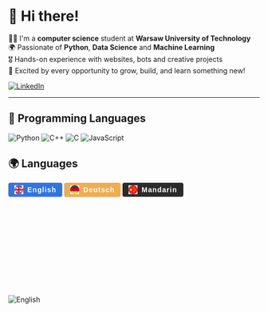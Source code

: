 # 👋 Hi there!


👨‍🦰 I'm a **computer science** student at **Warsaw University of Technology**  
🌍 Passionate of **Python**, **Data Science** and **Machine Learning**  
🎖️ Hands-on experience with websites, bots and creative projects  
🚀 Excited by every opportunity to grow, build, and learn something new!  

[![LinkedIn](https://img.shields.io/badge/LinkedIn-blue?style=for-the-badge&logo=linkedin)](https://www.linkedin.com/in/tomasz-pawlaczyk/)

---

## 🧠 Programming Languages

![Python](https://img.shields.io/badge/Python-3d7ce3?style=for-the-badge&logo=python&logoColor=white)
![C++](https://img.shields.io/badge/C++-00599C?style=for-the-badge&logo=c%2B%2B&logoColor=white)
![C](https://img.shields.io/badge/C-00599C?style=for-the-badge&logo=c&logoColor=white)
![JavaScript](https://img.shields.io/badge/JavaScript-F7DF1E?style=for-the-badge&logo=javascript&logoColor=black)




## 🌍 Languages

 
<style>
.badge {
  display: inline-flex;
  align-items: center;
  color: white;
  font-weight: 600;
  font-family: Arial, sans-serif;
  font-size: 14px;
  letter-spacing: 0.08em;
  padding: 5px 12px;
  border-radius: 4px;
  user-select: none;
  box-shadow: 0 1px 2px rgba(0,0,0,0.2);
}

.badge img {
  width: 18px;
  height: 18px;
  margin-right: 8px;
  object-fit: cover;
}

.badge.english {
  background-color: #3074e3; 
}
.badge.mandarin {
  background-color: #2b2b2b;
}
.badge.german {
  background-color: #f0ad4e;
}
</style>

<span class="badge english">
  <img src="img/uk.png" alt="UK flag" />
  English
</span>
<span class="badge german">
  <img src="img/german.png" alt="Germany flag" />
  Deutsch
</span>
<span class="badge mandarin">
  <img src="img/china.png" alt="China flag" />
  Mandarin
</span>







<br><br><br><br><br><br><br><br><br><br>

![English](https://img.shields.io/badge/-English-blue?style=for-the-badge)

